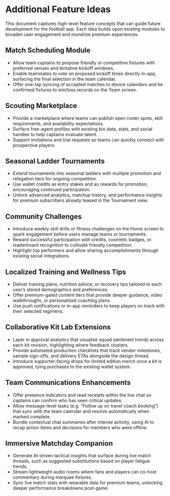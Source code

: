 # Additional Feature Ideas

This document captures high-level feature concepts that can guide future development for the football app. Each idea builds upon existing modules to broaden user engagement and monetize premium experiences.

## Match Scheduling Module
- Allow team captains to propose friendly or competitive fixtures with preferred venues and tentative kickoff windows.
- Enable teammates to vote on proposed kickoff times directly in-app, surfacing the final selection in the team calendar.
- Offer one-tap syncing of accepted matches to device calendars and tie confirmed fixtures to win/loss records on the Team screen.

## Scouting Marketplace
- Provide a marketplace where teams can publish open roster spots, skill requirements, and availability expectations.
- Surface free-agent profiles with existing bio data, stats, and social handles to help captains evaluate talent.
- Support invitations and trial requests so teams can quickly connect with prospective players.

## Seasonal Ladder Tournaments
- Extend tournaments into seasonal ladders with multiple promotion and relegation tiers for ongoing competition.
- Use wallet credits as entry stakes and as rewards for promotion, encouraging continued participation.
- Unlock advanced analytics, matchup history, and performance insights for premium subscribers already teased in the Tournament view.

## Community Challenges
- Introduce weekly skill drills or fitness challenges on the Home screen to spark engagement before users manage teams or tournaments.
- Reward successful participation with credits, cosmetic badges, or leaderboard recognition to cultivate friendly competition.
- Highlight top performers and allow sharing accomplishments through existing social integrations.

## Localized Training and Wellness Tips
- Deliver training plans, nutrition advice, or recovery tips tailored to each user’s stored demographics and preferences.
- Offer premium-gated content tiers that provide deeper guidance, video walkthroughs, or personalized coaching plans.
- Use push notifications or in-app reminders to keep players on track with their selected regimens.

## Collaborative Kit Lab Extensions
- Layer in approval analytics that visualise squad sentiment trends across each kit revision, highlighting where feedback clusters.
- Provide automated production checklists that track vendor milestones, sample sign-offs, and delivery ETAs alongside the design thread.
- Introduce supporter-facing drops for limited edition merch once a kit is approved, tying purchases to the existing wallet system.

## Team Communications Enhancements
- Offer presence indicators and read receipts within the live chat so captains can confirm who has seen critical updates.
- Allow message-level tasks (e.g. “Follow up on travel coach booking”) that sync with the team calendar and resolve automatically when marked complete.
- Bundle contextual chat summaries after intense activity, using AI to recap action items and decisions for members who were offline.

## Immersive Matchday Companion
- Generate AI-driven tactical insights that surface during live match threads, such as suggested substitutions based on player fatigue trends.
- Stream lightweight audio rooms where fans and players can co-host commentary during marquee fixtures.
- Sync live match stats with wearable data for premium teams, unlocking deeper performance breakdowns post-game.
